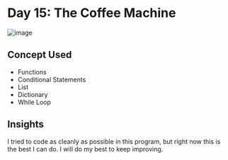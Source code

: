 # Day 15: The Coffee Machine

![image](https://github.com/user-attachments/assets/0a976be1-239e-4ae3-80b4-157f9bb063a3)

## Concept Used
- Functions
- Conditional Statements
- List
- Dictionary
- While Loop

## Insights
I tried to code as cleanly as possible in this program, but right now this is the best I can do. I will do my best to keep improving.
